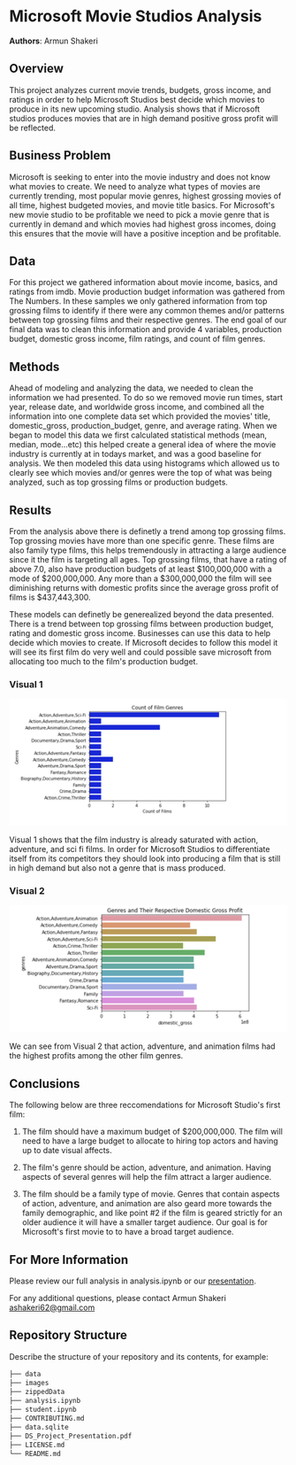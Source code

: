 # Microsoft Movie Studios Analysis

**Authors**: Armun Shakeri

## Overview

This project analyzes current movie trends, budgets, gross income, and ratings in order to help Microsoft Studios best decide which movies to produce in its new upcoming studio. Analysis shows that if Microsoft studios produces movies that are in high demand positive gross profit will be reflected.

## Business Problem

Microsoft is seeking to enter into the movie industry and does not know what movies to create. We need to analyze what types of movies are currently trending, most popular movie genres, highest grossing movies of all time, highest budgeted movies, and movie title basics. For Microsoft's new movie studio to be profitable we need to pick a movie genre that is currently in demand and which movies had highest gross incomes, doing this ensures that the movie will have a positive inception and be profitable.

## Data

For this project we gathered information about movie income, basics, and ratings from imdb. Movie production budget information was gathered from The Numbers. In these samples we only gathered information from top grossing films to identify if there were any common themes and/or patterns between top grossing films and their respective genres. The end goal of our final data was to clean this information and provide 4 variables, production budget, domestic gross income, film ratings, and count of film genres.  


## Methods

Ahead of modeling and analyzing the data, we needed to clean the information we had presented. To do so we removed movie run times, start year, release date, and worldwide gross income, and combined all the information into one complete data set which provided the movies' title, domestic_gross, production_budget, genre, and average rating. When we began to model this data we first calculated statistical methods (mean, median, mode...etc) this helped create a general idea of where the movie industry is currently at in todays market, and was a good baseline for analysis. We then modeled this data using histograms which allowed us to clearly see which movies and/or genres were the top of what was being analyzed, such as top grossing films or production budgets. 


## Results

From the analysis above there is definetly a trend among top grossing films. Top grossing movies have more than one specific genre. These films are also family type films, this helps tremendously in attracting a large audience since it the film is targeting all ages. Top grossing films, that have a rating of above 7.0, also have production budgets of at least $100,000,000 with a mode of $200,000,000. Any more than a $300,000,000 the film will see diminishing returns with domestic profits since the average gross profit of films is $437,443,300. 

These models can definetly be generealized beyond the data presented. There is a trend between top grossing films between production budget, rating and domestic gross income. Businesses can use this data to help decide which movies to create. If Microsoft decides to follow this model it will see its first film do very well and could possible save microsoft from allocating too much to the film's production budget. 


### Visual 1

![graph1](./images/image1.png)

Visual 1 shows that the film industry is already saturated with action, adventure, and sci fi films. In order for Microsoft Studios to differentiate itself from its competitors they should look into producing a film that is still in high demand but also not a genre that is mass produced. 

### Visual 2

![graph2](./images/image2.png)

We can see from Visual 2 that action, adventure, and animation films had the highest profits among the other film genres. 


## Conclusions

The following below are three reccomendations for Microsoft Studio's first film:

1) The film should have a maximum budget of $200,000,000. The film will need to have a large budget to allocate to  hiring top actors and having up to date visual affects. 

2) The film's genre should be action, adventure, and animation. Having aspects of several genres will help the film attract a larger audience.

3) The film should be a family type of movie. Genres that contain aspects of action, adventure, and animation  are also geard more towards the family demographic, and like point #2 if the film is geared strictly for an older audience it will have a smaller target audience. Our goal is for Microsoft's first movie to to have a broad target audience.


## For More Information

Please review our full analysis in analysis.ipynb or our [presentation](./DS_Project_Presentation.pdf).

For any additional questions, please contact Armun Shakeri ashakeri62@gmail.com 

## Repository Structure

Describe the structure of your repository and its contents, for example:

```
├── data 
├── images 
├── zippedData
├── analysis.ipynb 
├── student.ipynb
├── CONTRIBUTING.md                      
├── data.sqlite                              
├── DS_Project_Presentation.pdf         
├── LICENSE.md                         
└── README.md                             
```
